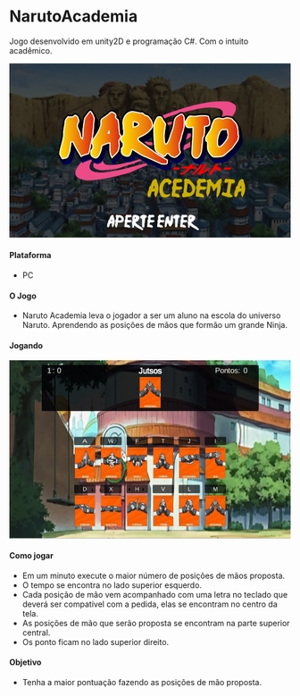 # NarutoAcademia
Jogo desenvolvido em unity2D e programação C#. Com o intuito acadêmico.

![NarutoAcademiaMenu](https://github.com/NaejNunes/NarutoAcademia/blob/master/Imagens/NarutoAcademiaMenu.png?raw=true)

#### Plataforma
- PC

#### O Jogo
- Naruto Academia leva o jogador a ser um aluno na escola do universo Naruto. Aprendendo as posições de mãos que formão um grande Ninja.

#### Jogando
![GamePlay](https://github.com/NaejNunes/NarutoAcademia/blob/master/Imagens/GamePlay.png?raw=true)

#### Como jogar
- Em um minuto execute o maior número de posições de mãos proposta.
- O tempo se encontra no lado superior esquerdo.
- Cada posição de mão vem acompanhado com uma letra no teclado que deverá ser compativel com a pedida, elas se encontram no centro da tela.
- As posições de mão que serão proposta se encontram na parte superior central.
- Os ponto ficam no lado superior direito.

#### Objetivo
- Tenha a maior pontuação fazendo as posições de mão proposta.

